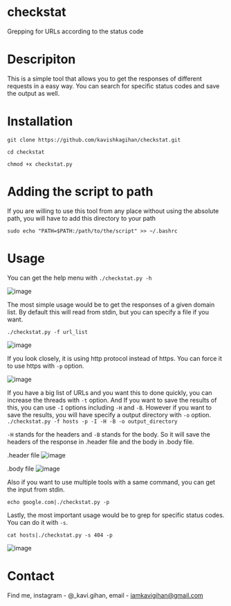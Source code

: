 # checkstat
Grepping for URLs according to the status code

# Descripiton
This is a simple tool that allows you to get the responses of different requests in a easy way. You can search for specific status codes and save the output as well. 

# Installation
`git clone https://github.com/kavishkagihan/checkstat.git`

`cd checkstat`

`chmod +x checkstat.py`


# Adding the script to path
If you are willing to use this tool from any place without using the absolute path, you will have to add this directory to your path

`sudo echo "PATH=$PATH:/path/to/the/script" >> ~/.bashrc`

# Usage
You can get the help menu with   `./checkstat.py -h `

![image](https://user-images.githubusercontent.com/85458014/123798404-ab17d980-d8d6-11eb-8cae-e856acbc7cd5.png)


The most simple usage would be to get the responses of a given domain list. By default this will read from stdin, but you can specify a file if you want.

`./checkstat.py -f url_list`

![image](https://user-images.githubusercontent.com/85458014/123794611-8c174880-d8d2-11eb-9e74-a078060301b5.png)

If you look closely, it is using http protocol instead of https. You can force it to use https with `-p` option.

![image](https://user-images.githubusercontent.com/85458014/123794792-cb459980-d8d2-11eb-9351-2511e47c6b51.png)

If you have a big list of URLs and you want this to done quickly, you can increase the threads with `-t` option.
And If you want to save the results of this, you can use `-I` options including `-H` and `-B`. However if you want to save the results, you will have specify a output directory with `-o` option.
`./checkstat.py -f hosts -p -I -H -B -o output_directory`

`-H` stands for the headers and `-B` stands for the body. So it will save the headers of the response in .header file and the body in .body file.


.header file
![image](https://user-images.githubusercontent.com/85458014/123796227-6db24c80-d8d4-11eb-8f9b-b6817c6b2065.png)


.body file
![image](https://user-images.githubusercontent.com/85458014/123796255-760a8780-d8d4-11eb-8d48-c818e24455a1.png)

Also if you want to use multiple tools with a same command, you can get the input from stdin.

`echo google.com|./checkstat.py -p`

Lastly, the most important usage would be to grep for specific status codes. You can do it with `-s`.

`cat hosts|./checkstat.py -s 404 -p`

![image](https://user-images.githubusercontent.com/85458014/123796841-15c81580-d8d5-11eb-8c54-2aa3be623706.png)

# Contact
Find me, instagram - @_kavi.gihan, email - iamkavigihan@gmail.com


